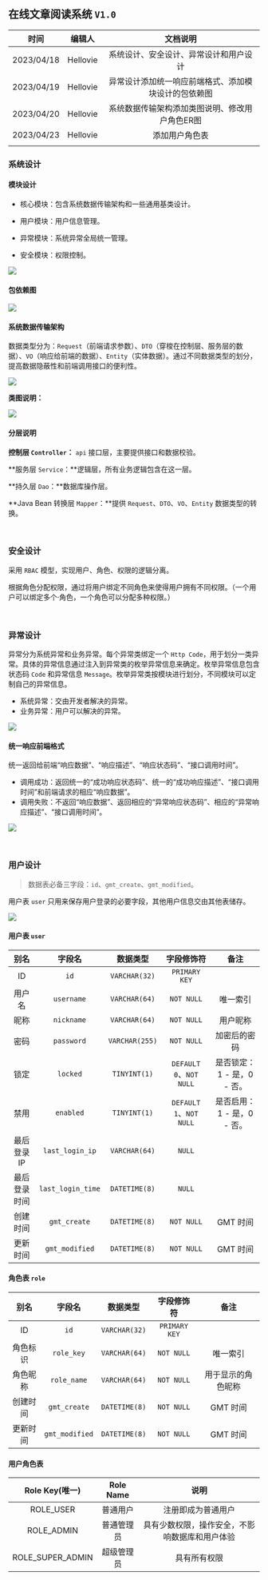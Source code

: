 ## 在线文章阅读系统 `V1.0`

|    时间    |  编辑人  |                       文档说明                       |
| :--------: | :------: | :--------------------------------------------------: |
| 2023/04/18 | Hellovie |        系统设计、安全设计、异常设计和用户设计        |
| 2023/04/19 | Hellovie | 异常设计添加统一响应前端格式、添加模块设计的包依赖图 |
| 2023/04/20 | Hellovie |    系统数据传输架构添加类图说明、修改用户角色ER图    |
| 2023/04/23 | Hellovie |                    添加用户角色表                    |
|            |          |                                                      |

### 系统设计

#### 模块设计

* 核心模块：包含系统数据传输架构和一些通用基类设计。

* 用户模块：用户信息管理。
* 异常模块：系统异常全局统一管理。
* 安全模块：权限控制。

![](resource/image/模块.png)

#### 包依赖图

![](resource/image/包依赖图.png)

#### 系统数据传输架构

数据类型分为：`Request`（前端请求参数）、`DTO`（穿梭在控制层、服务层的数据）、`VO`（响应给前端的数据）、`Entity`（实体数据）。通过不同数据类型的划分，提高数据隐蔽性和前端调用接口的便利性。

![](resource/image/数据传输架构.png)

**类图说明：**

![](resource/image/数据传输模型类图.png)

#### 分层说明

**控制层 `Controller`：** `api` 接口层，主要提供接口和数据校验。

**服务层 `Service`：**逻辑层，所有业务逻辑包含在这一层。

**持久层 `Dao`：**数据库操作层。

**Java Bean 转换层 `Mapper`：**提供 `Request`、`DTO`、`VO`、`Entity` 数据类型的转换。

<br>

### 安全设计

采用 `RBAC` 模型，实现用户、角色、权限的逻辑分离。

根据角色分配权限，通过将用户绑定不同角色来使得用户拥有不同权限。（一个用户可以绑定多个·角色，一个角色可以分配多种权限。）

<br>

### 异常设计

异常分为系统异常和业务异常。每个异常类绑定一个 `Http Code`，用于划分一类异常。具体的异常信息通过注入到异常类的枚举异常信息来确定。枚举异常信息包含状态码 `Code` 和异常信息 `Message`。枚举异常类按模块进行划分，不同模块可以定制自己的异常信息。

* 系统异常：交由开发者解决的异常。
* 业务异常：用户可以解决的异常。

![](resource/image/异常设计.png)

#### 统一响应前端格式

统一返回给前端“响应数据”、“响应描述”、“响应状态码”、“接口调用时间”。

* 调用成功：返回统一的“成功响应状态码”、统一的“成功响应描述”、“接口调用时间”和前端请求的相应“响应数据”。
* 调用失败：不返回“响应数据”、返回相应的“异常响应状态码”、相应的“异常响应描述”、“接口调用时间”。

![](resource/image/结果集封装.png)

<br>

### 用户设计

> 数据表必备三字段：`id`、`gmt_create`、`gmt_modified`。

用户表 `user` 只用来保存用户登录的必要字段，其他用户信息交由其他表储存。

![](resource/image/用户角色ER图.png)

#### 用户表 `user`

|     别名     |      字段名       |    数据类型    |       字段修饰符        |            备注            |
| :----------: | :---------------: | :------------: | :---------------------: | :------------------------: |
|      ID      |       `id`        | `VARCHAR(32)`  |      `PRIMARY KEY`      |                            |
|    用户名    |    `username`     | `VARCHAR(64)`  |       `NOT NULL`        |          唯一索引          |
|     昵称     |    `nickname`     | `VARCHAR(64)`  |       `NOT NULL`        |          用户昵称          |
|     密码     |    `password`     | `VARCHAR(255)` |       `NOT NULL`        |        加密后的密码        |
|     锁定     |     `locked`      |  `TINYINT(1)`  | `DEFAULT 0`、`NOT NULL` | 是否锁定：1 - 是，0 - 否。 |
|     禁用     |     `enabled`     |  `TINYINT(1)`  | `DEFAULT 1`、`NOT NULL` | 是否启用：1 - 是，0 - 否。 |
|  最后登录IP  |  `last_login_ip`  | `VARCHAR(64)`  |         `NULL`          |                            |
| 最后登录时间 | `last_login_time` | `DATETIME(8)`  |         `NULL`          |                            |
|   创建时间   |   `gmt_create`    | `DATETIME(8)`  |       `NOT NULL`        |          GMT 时间          |
|   更新时间   |  `gmt_modified`   | `DATETIME(8)`  |       `NOT NULL`        |          GMT 时间          |

#### 角色表 `role`

|   别名   |     字段名     |   数据类型    |  字段修饰符   |        备注        |
| :------: | :------------: | :-----------: | :-----------: | :----------------: |
|    ID    |      `id`      | `VARCHAR(32)` | `PRIMARY KEY` |                    |
| 角色标识 |   `role_key`   | `VARCHAR(64)` |  `NOT NULL`   |      唯一索引      |
| 角色昵称 |  `role_name`   | `VARCHAR(64)` |  `NOT NULL`   | 用于显示的角色昵称 |
| 创建时间 |  `gmt_create`  | `DATETIME(8)` |  `NOT NULL`   |      GMT 时间      |
| 更新时间 | `gmt_modified` | `DATETIME(8)` |  `NOT NULL`   |      GMT 时间      |

#### 用户角色表

|  Role Key(唯一)  | Role Name  |                      说明                      |
| :--------------: | :--------: | :--------------------------------------------: |
|    ROLE_USER     |  普通用户  |               注册即成为普通用户               |
|    ROLE_ADMIN    | 普通管理员 | 具有少数权限，操作安全，不影响数据库和用户体验 |
| ROLE_SUPER_ADMIN | 超级管理员 |                  具有所有权限                  |

<br>